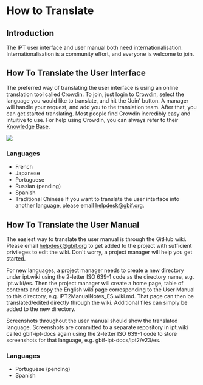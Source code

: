 # How to Translate

## Introduction
The IPT user interface and user manual both need internationalisation. Internationalisation is a community effort, and everyone is welcome to join.

## How To Translate the User Interface
The preferred way of translating the user interface is using an online translation tool called [Crowdin](https://crowdin.com/project/gbif-ipt). To join, just login to [Crowdin](https://crowdin.com/project/gbif-ipt), select the language you would like to translate, and hit the 'Join' button. A manager will handle your request, and add you to the translation team. After that, you can get started translating. Most people find Crowdin incredibly easy and intuitive to use. For help using Crowdin, you can always refer to their [Knowledge Base](https://support.crowdin.com/for-translators/getting-started-translators/interface-overview).

<img src='https://github.com/gbif/ipt/wiki/gbif-ipt-docs/ipt2/v22/Crowdin-Join.png' />

### Languages

  * French
  * Japanese
  * Portuguese
  * Russian (pending)
  * Spanish
  * Traditional Chinese
If you want to translate the user interface into another language, please email helpdesk@gbif.org.

## How To Translate the User Manual
The easiest way to translate the user manual is through the GitHub wiki. Please email helpdesk@gbif.org to get added to the project with sufficient privileges to edit the wiki. Don't worry, a project manager will help you get started.

For new languages, a project manager needs to create a new directory under ipt.wiki using the 2-letter ISO 639-1 code as the directory name, e.g. ipt.wiki/es. Then the project manager will create a home page, table of contents and copy the English wiki page corresponding to the User Manual to this directory, e.g. IPT2ManualNotes_ES.wiki.md. That page can then be translated/edited directly through the wiki. Additional files can simply be added to the new directory. 

Screenshots throughout the user manual should show the translated language. Screenshots are committed to a separate repository in ipt.wiki called gbif-ipt-docs again using the 2-letter ISO 639-1 code to store screenshots for that language, e.g. gbif-ipt-docs/ipt2/v23/es.

### Languages

  * Portuguese (pending)
  * Spanish